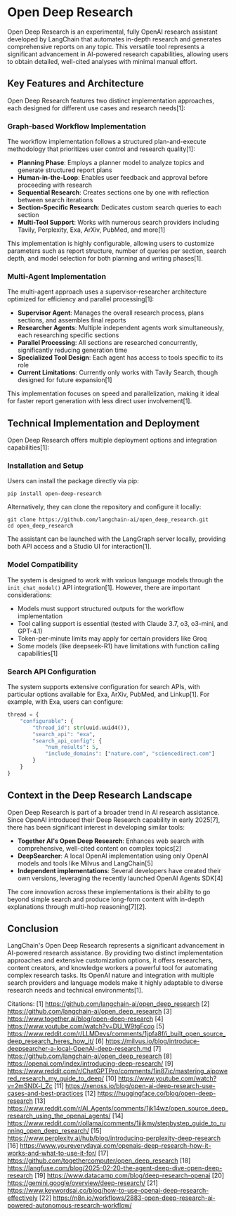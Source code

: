 # Open Deep Research

Open Deep Research is an experimental, fully OpenAI research assistant developed by LangChain that automates in-depth research and generates comprehensive reports on any topic. This versatile tool represents a significant advancement in AI-powered research capabilities, allowing users to obtain detailed, well-cited analyses with minimal manual effort.

## Key Features and Architecture

Open Deep Research features two distinct implementation approaches, each designed for different use cases and research needs[1]:

### Graph-based Workflow Implementation

The workflow implementation follows a structured plan-and-execute methodology that prioritizes user control and research quality[1]:

- **Planning Phase**: Employs a planner model to analyze topics and generate structured report plans
- **Human-in-the-Loop**: Enables user feedback and approval before proceeding with research
- **Sequential Research**: Creates sections one by one with reflection between search iterations
- **Section-Specific Research**: Dedicates custom search queries to each section
- **Multi-Tool Support**: Works with numerous search providers including Tavily, Perplexity, Exa, ArXiv, PubMed, and more[1]

This implementation is highly configurable, allowing users to customize parameters such as report structure, number of queries per section, search depth, and model selection for both planning and writing phases[1].

### Multi-Agent Implementation

The multi-agent approach uses a supervisor-researcher architecture optimized for efficiency and parallel processing[1]:

- **Supervisor Agent**: Manages the overall research process, plans sections, and assembles final reports
- **Researcher Agents**: Multiple independent agents work simultaneously, each researching specific sections
- **Parallel Processing**: All sections are researched concurrently, significantly reducing generation time
- **Specialized Tool Design**: Each agent has access to tools specific to its role
- **Current Limitations**: Currently only works with Tavily Search, though designed for future expansion[1]

This implementation focuses on speed and parallelization, making it ideal for faster report generation with less direct user involvement[1].

## Technical Implementation and Deployment

Open Deep Research offers multiple deployment options and integration capabilities[1]:

### Installation and Setup

Users can install the package directly via pip:

```
pip install open-deep-research
```

Alternatively, they can clone the repository and configure it locally:

```
git clone https://github.com/langchain-ai/open_deep_research.git
cd open_deep_research
```

The assistant can be launched with the LangGraph server locally, providing both API access and a Studio UI for interaction[1].

### Model Compatibility

The system is designed to work with various language models through the `init_chat_model()` API integration[1]. However, there are important considerations:

- Models must support structured outputs for the workflow implementation
- Tool calling support is essential (tested with Claude 3.7, o3, o3-mini, and GPT-4.1)
- Token-per-minute limits may apply for certain providers like Groq
- Some models (like deepseek-R1) have limitations with function calling capabilities[1]

### Search API Configuration

The system supports extensive configuration for search APIs, with particular options available for Exa, ArXiv, PubMed, and Linkup[1]. For example, with Exa, users can configure:

```python
thread = {
    "configurable": {
        "thread_id": str(uuid.uuid4()),
        "search_api": "exa",
        "search_api_config": {
            "num_results": 5,
            "include_domains": ["nature.com", "sciencedirect.com"]
        }
    }
}
```

## Context in the Deep Research Landscape

Open Deep Research is part of a broader trend in AI research assistance. Since OpenAI introduced their Deep Research capability in early 2025[7], there has been significant interest in developing similar tools:

- **Together AI's Open Deep Research**: Enhances web search with comprehensive, well-cited content on complex topics[2]
- **DeepSearcher**: A local OpenAI implementation using only OpenAI models and tools like Milvus and LangChain[5]
- **Independent implementations**: Several developers have created their own versions, leveraging the recently launched OpenAI Agents SDK[4]

The core innovation across these implementations is their ability to go beyond simple search and produce long-form content with in-depth explanations through multi-hop reasoning[7][2].

## Conclusion

LangChain's Open Deep Research represents a significant advancement in AI-powered research assistance. By providing two distinct implementation approaches and extensive customization options, it offers researchers, content creators, and knowledge workers a powerful tool for automating complex research tasks. Its OpenAI nature and integration with multiple search providers and language models make it highly adaptable to diverse research needs and technical environments[1].

Citations:
[1] https://github.com/langchain-ai/open_deep_research
[2] https://github.com/langchain-ai/open_deep_research
[3] https://www.together.ai/blog/open-deep-research
[4] https://www.youtube.com/watch?v=DU_W9tgFcqo
[5] https://www.reddit.com/r/LLMDevs/comments/1jpfa8f/i_built_open_source_deep_research_heres_how_it/
[6] https://milvus.io/blog/introduce-deepsearcher-a-local-OpenAI-deep-research.md
[7] https://github.com/langchain-ai/open_deep_research
[8] https://openai.com/index/introducing-deep-research/
[9] https://www.reddit.com/r/ChatGPTPro/comments/1in87ic/mastering_aipowered_research_my_guide_to_deep/
[10] https://www.youtube.com/watch?v=2mSNIX-l_Zc
[11] https://xenoss.io/blog/open-ai-deep-research-use-cases-and-best-practices
[12] https://huggingface.co/blog/open-deep-research
[13] https://www.reddit.com/r/AI_Agents/comments/1jk14wz/open_source_deep_research_using_the_openai_agents/
[14] https://www.reddit.com/r/ollama/comments/1iijkmy/stepbystep_guide_to_running_open_deep_research/
[15] https://www.perplexity.ai/hub/blog/introducing-perplexity-deep-research
[16] https://www.youreverydayai.com/openais-deep-research-how-it-works-and-what-to-use-it-for/
[17] https://github.com/togethercomputer/open_deep_research
[18] https://langfuse.com/blog/2025-02-20-the-agent-deep-dive-open-deep-research
[19] https://www.datacamp.com/blog/deep-research-openai
[20] https://gemini.google/overview/deep-research/
[21] https://www.keywordsai.co/blog/how-to-use-openai-deep-research-effectively
[22] https://n8n.io/workflows/2883-open-deep-research-ai-powered-autonomous-research-workflow/
